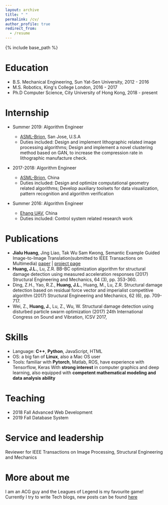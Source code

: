 ```yaml
---
layout: archive
title: " "
permalink: /cv/
author_profile: true
redirect_from:
  - /resume
---
```


{% include base_path %}

Education
======
* B.S.  Mechanical Engineering, Sun Yat-Sen University, 2012 - 2016
* M.S.  Robotics, King's College London, 2016 - 2017
* Ph.D  Computer Science, City University of Hong Kong, 2018 - present

Internship
======
* Summer 2019: Algorithm Engineer
  * [ASML-Brion](https://www.asml.com/en), San Jose, U.S.A
  * Duties included: Design and implement lithographic related image processing algorithms; Design and implement a novel clustering method based on GAN, to increase the compression rate in lithographic manufacture check.

* 2017-2018: Algorithm Engineer
  * [ASML-Brion](https://www.asml.com/en), China
  * Duties included: Design and optimize computational geometry related algorithms; Develop auxiliary toolsets for data visualization, pattern recognition and algorithm verification

* Summer 2016: Algorithm Engineer
  * [Ehang UAV](http://www.ehang.com/ehang184/index), China
  * Duties included: Control system related research work

Publications
======
* __Jialu Huang__, Jing Liao, Tak Wu Sam Kwong, Semantic Example Guided Image-to-Image Translation(submitted to IEEE Transactions on Multimedia)
[paper](https://arxiv.org/abs/1909.13028) | [project page](https://github.com/HideUnderBush/SEGIN)
* __Huang, J.L.__, Lu, Z.R. BB-BC optimization algorithm for structural damage detection using measured acceleration responses (2017) Structural Engineering and Mechanics, 64 (3), pp. 353-360.
* Ding, Z.H., Yao, R.Z., __Huang, J.L.__, Huang, M., Lu, Z.R. Structural damage detection based on residual force vector and imperialist competitive algorithm (2017) Structural Engineering and Mechanics, 62 (6), pp. 709-717.
* Wei, Z., __Huang, J.__, Lu, Z., Wu, W. Structural damage detection using disturbed particle swarm optimization (2017) 24th International Congress on Sound and Vibration, ICSV 2017,   

Skills
======
* Language: __C++__, __Python__, JavaScript, HTML
* OS: a big fan of __Linux__, also a Mac OS user
* Tools: familiar with __Pytorch__, Matlab, ROS, have experience with Tensorflow, Keras
With __strong interest__ in computer graphics and deep learning, also equipped with __competent mathematical modeling and data analysis ability__

Teaching
======
* 2018 Fall Advanced Web Development 
* 2019 Fall Database System

Service and leadership
======
Reviewer for IEEE Transactions on Image Processing, Structural Engineering and Mechanics

More about me
======
I am an ACG guy and the Leagues of Legend is my favourite game!  Currently I try to write Tech blogs, new posts can be found [here](https://hideunderbush.github.io/year-archive/)
